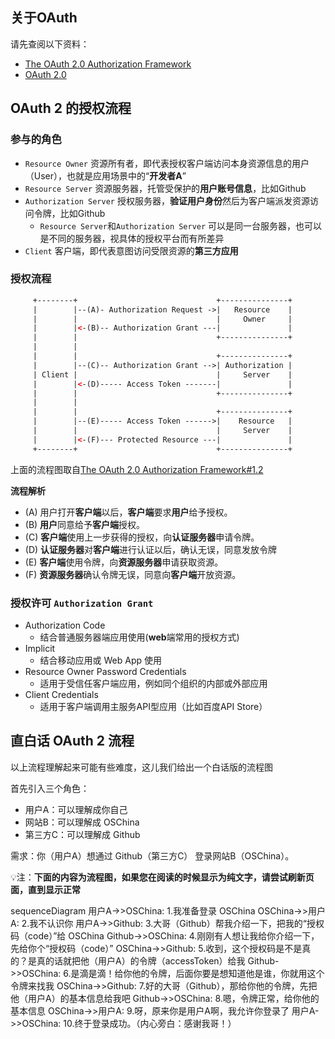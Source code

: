 ## 关于OAuth

请先查阅以下资料：

- [The OAuth 2.0 Authorization Framework](https://tools.ietf.org/html/rfc6749)
- [OAuth 2.0](https://oauth.net/2/)

## OAuth 2 的授权流程

### 参与的角色

- `Resource Owner` 资源所有者，即代表授权客户端访问本身资源信息的用户（User），也就是应用场景中的“**开发者A**”
- `Resource Server` 资源服务器，托管受保护的**用户账号信息**，比如Github
- `Authorization Server` 授权服务器，**验证用户身份**然后为客户端派发资源访问令牌，比如Github
  - `Resource Server`和`Authorization Server` 可以是同一台服务器，也可以是不同的服务器，视具体的授权平台而有所差异
- `Client` 客户端，即代表意图访问受限资源的**第三方应用**

### 授权流程
```html
     +--------+                               +---------------+
     |        |--(A)- Authorization Request ->|   Resource    |
     |        |                               |     Owner     |
     |        |<-(B)-- Authorization Grant ---|               |
     |        |                               +---------------+
     |        |
     |        |                               +---------------+
     |        |--(C)-- Authorization Grant -->| Authorization |
     | Client |                               |     Server    |
     |        |<-(D)----- Access Token -------|               |
     |        |                               +---------------+
     |        |
     |        |                               +---------------+
     |        |--(E)----- Access Token ------>|    Resource   |
     |        |                               |     Server    |
     |        |<-(F)--- Protected Resource ---|               |
     +--------+                               +---------------+
```

上面的流程图取自[The OAuth 2.0 Authorization Framework#1.2](https://tools.ietf.org/html/rfc6749#section-1.2)

**流程解析**

- (A)  用户打开**客户端**以后，**客户端**要求**用户**给予授权。
- (B)  **用户**同意给予**客户端**授权。
- (C)  **客户端**使用上一步获得的授权，向**认证服务器**申请令牌。
- (D)  **认证服务器**对**客户端**进行认证以后，确认无误，同意发放令牌
- (E)  **客户端**使用令牌，向**资源服务器**申请获取资源。
- (F)  **资源服务器**确认令牌无误，同意向**客户端**开放资源。

### 授权许可 `Authorization Grant`

- Authorization Code
  - 结合普通服务器端应用使用(**web**端常用的授权方式)
- Implicit
  - 结合移动应用或 Web App 使用
- Resource Owner Password Credentials
  - 适用于受信任客户端应用，例如同个组织的内部或外部应用
- Client Credentials
  - 适用于客户端调用主服务API型应用（比如百度API Store）
  
## 直白话 OAuth 2 流程

以上流程理解起来可能有些难度，这儿我们给出一个白话版的流程图

首先引入三个角色：
- 用户A：可以理解成你自己
- 网站B：可以理解成 OSChina
- 第三方C：可以理解成 Github

需求：你（用户A）想通过 Github（第三方C） 登录网站B（OSChina）。

:bulb:注：**下面的内容为流程图，如果您在阅读的时候显示为纯文字，请尝试刷新页面，直到显示正常**

<div class="mermaid">
    sequenceDiagram
      用户A->>OSChina: 1.我准备登录 OSChina
      OSChina->>用户A: 2.我不认识你
      用户A->>Github: 3.大哥（Github）帮我介绍一下，把我的“授权码（code）”给 OSChina
      Github->>OSChina: 4.刚刚有人想让我给你介绍一下，先给你个“授权码（code）”
      OSChina->>Github: 5.收到，这个授权码是不是真的？是真的话就把他（用户A）的令牌（accessToken）给我
      Github->>OSChina: 6.是滴是滴！给你他的令牌，后面你要是想知道他是谁，你就用这个令牌来找我
      OSChina->>Github: 7.好的大哥（Github），那给你他的令牌，先把他（用户A）的基本信息给我吧
      Github->>OSChina: 8.嗯，令牌正常，给你他的基本信息
      OSChina->>用户A: 9.呀，原来你是用户A啊，我允许你登录了
      用户A->>OSChina: 10.终于登录成功。（内心旁白：感谢我哥！）
</div>

